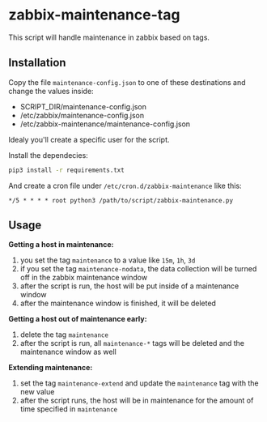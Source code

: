 # zabbix-maintenance-tag

This script will handle maintenance in zabbix based on tags.

## Installation

Copy the file `maintenance-config.json` to one of these destinations and change the values inside:
- SCRIPT_DIR/maintenance-config.json
- /etc/zabbix/maintenance-config.json
- /etc/zabbix-maintenance/maintenance-config.json

Idealy you'll create a specific user for the script.

Install the dependecies:
```bash
pip3 install -r requirements.txt
```

And create a cron file under `/etc/cron.d/zabbix-maintenance` like this:
```cron
*/5 * * * * root python3 /path/to/script/zabbix-maintenance.py
```

## Usage

**Getting a host in maintenance:**

1. you set the tag `maintenance` to a value like `15m`, `1h`, `3d`
1. if you set the tag `maintenance-nodata`, the data collection will be turned off in the zabbix maintenance window
1. after the script is run, the host will be put inside of a maintenance window
1. after the maintenance window is finished, it will be deleted

**Getting a host out of maintenance early:**

1. delete the tag `maintenance`
1. after the script is run, all `maintenance-*` tags will be deleted and the maintenance window as well

**Extending maintenance:**

1. set the tag `maintenance-extend` and update the `maintenance` tag with the new value
1. after the script runs, the host will be in maintenance for the amount of time specified in `maintenance`
